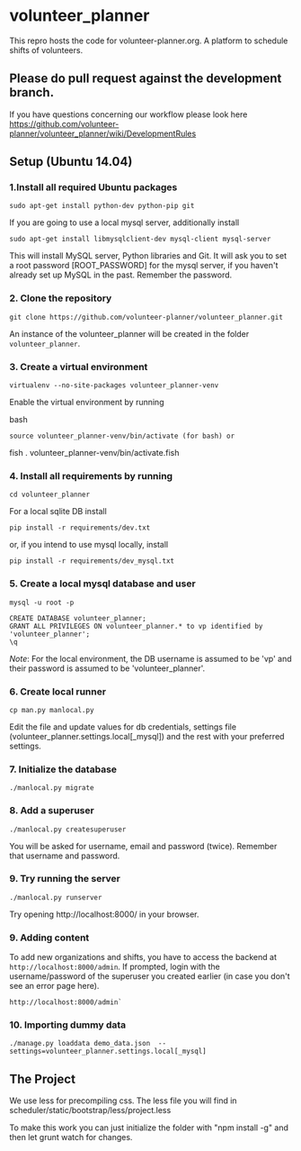 # volunteer_planner
This repro hosts the code for volunteer-planner.org. A platform to schedule shifts of volunteers.

## Please do pull request against the development branch.
If you have questions concerning our workflow please look here
https://github.com/volunteer-planner/volunteer_planner/wiki/DevelopmentRules

## Setup (Ubuntu 14.04)

### 1.Install all required Ubuntu packages

    sudo apt-get install python-dev python-pip git

If you are going to use a local mysql server, additionally install 

    sudo apt-get install libmysqlclient-dev mysql-client mysql-server

This will install MySQL server, Python libraries and Git. It will ask you to set a root password [ROOT_PASSWORD] for 
the mysql server, if you haven't already set up MySQL in the past. Remember the password.

### 2. Clone the repository

    git clone https://github.com/volunteer-planner/volunteer_planner.git
    
An instance of the volunteer_planner will be created in the folder `volunteer_planner`.

### 3. Create a virtual environment

    virtualenv --no-site-packages volunteer_planner-venv
    
Enable the virtual environment by running 

bash
    
    source volunteer_planner-venv/bin/activate (for bash) or

fish . volunteer_planner-venv/bin/activate.fish

### 4. Install all requirements by running 

    cd volunteer_planner
    
For a local sqlite DB install 

    pip install -r requirements/dev.txt

or, if you intend to use mysql locally, install 

    pip install -r requirements/dev_mysql.txt

### 5. Create a local mysql database and user
    
    mysql -u root -p

    CREATE DATABASE volunteer_planner;
    GRANT ALL PRIVILEGES ON volunteer_planner.* to vp identified by 'volunteer_planner';
    \q

*Note*: For the local environment, the DB username is assumed to be 'vp' 
and their password is assumed to be 'volunteer_planner'.

### 6. Create local runner

    cp man.py manlocal.py

Edit the file and update values for db credentials, settings file (volunteer_planner.settings.local[_mysql]) and the rest with your preferred settings.

### 7. Initialize the database

    ./manlocal.py migrate

### 8. Add a superuser

    ./manlocal.py createsuperuser
    
You will be asked for username, email and password (twice). Remember that username and password.

### 9. Try running the server

    ./manlocal.py runserver

Try opening http://localhost:8000/ in your browser.

### 9. Adding content

To add new organizations and shifts, you have to access the backend at `http://localhost:8000/admin`. 
If prompted, login with the username/password of the superuser you created earlier (in case you don't see an error page here).

    http://localhost:8000/admin`

### 10. Importing dummy data

    ./manage.py loaddata demo_data.json  --settings=volunteer_planner.settings.local[_mysql]

## The Project

We use less for precompiling css. The less file you will find in scheduler/static/bootstrap/less/project.less

To make this work you can just initialize the folder with "npm install -g" and then let grunt watch for changes.
